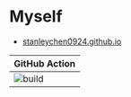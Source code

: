# Myself

- [stanleychen0924.github.io](https://stanleychen0924.github.io/)

| GitHub Action | 
| ------------- | 
| ![build](https://github.com/stanleychen0924/stanleychen0924.github.io/workflows/php.yml/badge.svg) | 

